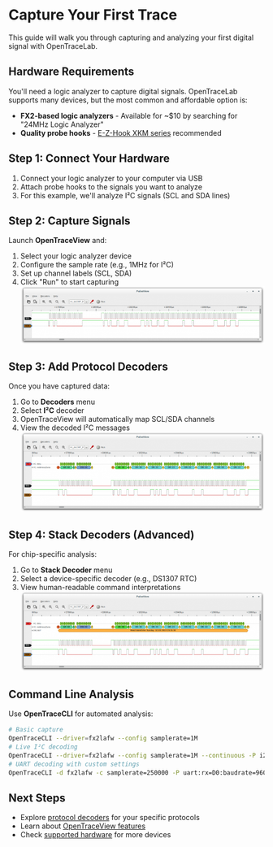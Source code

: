# Capture Your First Trace
This guide will walk you through capturing and analyzing your first digital signal with OpenTraceLab.
## Hardware Requirements
You'll need a logic analyzer to capture digital signals. OpenTraceLab supports many devices, but the most common and affordable option is:
- **FX2-based logic analyzers** - Available for ~$10 by searching for "24MHz Logic Analyzer"
- **Quality probe hooks** - [E-Z-Hook XKM series](http://catalog.e-z-hook.com/item/test-hooks/e-z-micro-hooks-single-hook-style/xkm-1) recommended
## Step 1: Connect Your Hardware
1. Connect your logic analyzer to your computer via USB
2. Attach probe hooks to the signals you want to analyze
3. For this example, we'll analyze I²C signals (SCL and SDA lines)
## Step 2: Capture Signals
Launch **OpenTraceView** and:
1. Select your logic analyzer device
2. Configure the sample rate (e.g., 1MHz for I²C)
3. Set up channel labels (SCL, SDA)
4. Click "Run" to start capturing
![Signal capture](../assets/img/3ea18a7f0fd4ba3e14f54af75737e957b8136042.png)
## Step 3: Add Protocol Decoders
Once you have captured data:
1. Go to **Decoders** menu
2. Select **I²C** decoder
3. OpenTraceView will automatically map SCL/SDA channels
4. View the decoded I²C messages
![I²C decoding](../assets/img/779fa02dcc0feec372268459fa71a2963e3bdf3e.png)
## Step 4: Stack Decoders (Advanced)
For chip-specific analysis:
1. Go to **Stack Decoder** menu
2. Select a device-specific decoder (e.g., DS1307 RTC)
3. View human-readable command interpretations
![Stacked decoder](../assets/img/3b02fdd9167cee8269974585824026ef0f7744fe.png)
## Command Line Analysis
Use **OpenTraceCLI** for automated analysis:
```bash
# Basic capture
OpenTraceCLI --driver=fx2lafw --config samplerate=1M
# Live I²C decoding
OpenTraceCLI --driver=fx2lafw --config samplerate=1M --continuous -P i2c:scl=0:sda=1
# UART decoding with custom settings
OpenTraceCLI -d fx2lafw -c samplerate=250000 -P uart:rx=D0:baudrate=9600 -A uart=rx_data
```
## Next Steps
- Explore [protocol decoders](../opentracedecode/overview.md) for your specific protocols
- Learn about [OpenTraceView features](../opentraceview/overview.md)
- Check [supported hardware](../opentracecapture/overview.md) for more devices
